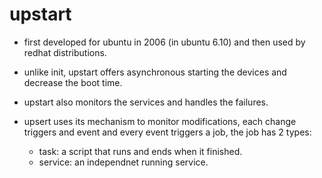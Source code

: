 # upstart

- first developed for ubuntu in 2006 (in ubuntu 6.10) and then used by redhat distributions.

- unlike init, upstart offers asynchronous starting the devices and decrease the boot time.

- upstart also monitors the services and handles the failures.

- upsert uses its mechanism to monitor modifications, each change triggers and event and every event triggers a job, the job has 2 types:
  - task: a script that runs and ends when it finished.
  - service: an independnet running service.

